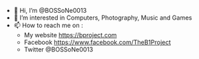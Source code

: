- 👋 Hi, I’m @BOSSoNe0013
- 👀 I’m interested in Computers, Photography, Music and Games
- 📫 How to reach me on :
    * My website https://bproject.com
    * Facebook https://www.facebook.com/TheB1Project
    * Twitter @BOSSoNe0013

<!---
BOSSoNe0013/BOSSoNe0013 is a ✨ special ✨ repository because its `README.md` (this file) appears on your GitHub profile.
You can click the Preview link to take a look at your changes.
--->
